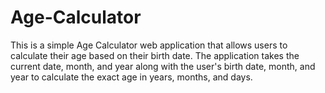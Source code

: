 # Age-Calculator
This is a simple Age Calculator web application that allows users to calculate their age based on their birth date. The application takes the current date, month, and year along with the user's birth date, month, and year to calculate the exact age in years, months, and days.
